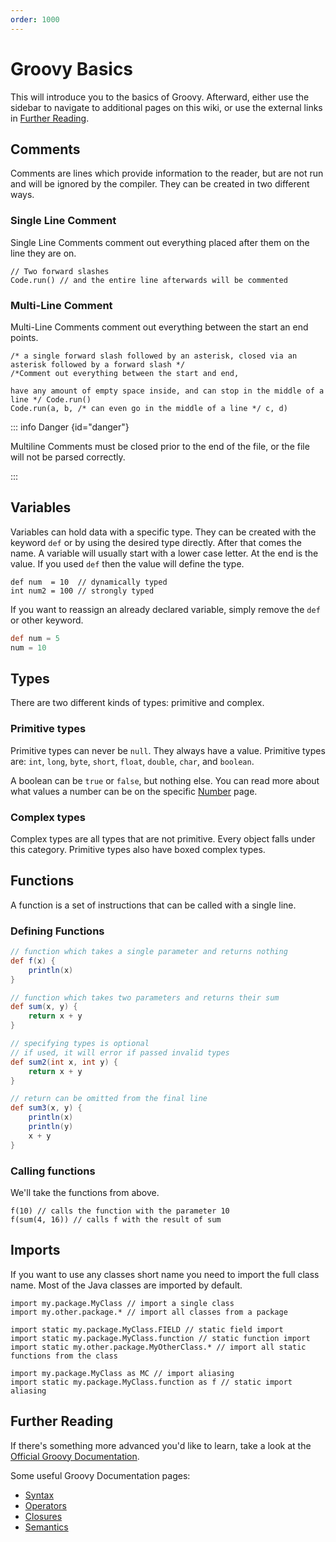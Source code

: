 ```yaml
---
order: 1000
---
```


# Groovy Basics

This will introduce you to the basics of Groovy.
Afterward, either use the sidebar to navigate to additional pages on this wiki,
or use the external links in [Further Reading](#further-reading).

## Comments

Comments are lines which provide information to the reader, but are not run and will be ignored by the compiler.
They can be created in two different ways.

### Single Line Comment

Single Line Comments comment out everything placed after them on the line they are on.

```groovy:no-line-numbers
// Two forward slashes
Code.run() // and the entire line afterwards will be commented
```

### Multi-Line Comment

Multi-Line Comments comment out everything between the start an end points.


```groovy:no-line-numbers
/* a single forward slash followed by an asterisk, closed via an asterisk followed by a forward slash */
/*Comment out everything between the start and end,

have any amount of empty space inside, and can stop in the middle of a line */ Code.run()
Code.run(a, b, /* can even go in the middle of a line */ c, d)
```

::: info Danger {id="danger"}

Multiline Comments must be closed prior to the end of the file, or the file will not be parsed correctly.

:::

## Variables

Variables can hold data with a specific type.
They can be created with the keyword `def` or by using the desired type directly.
After that comes the name.
A variable will usually start with a lower case letter.
At the end is the value.
If you used `def` then the value will define the type.

```groovy:no-line-numbers
def num  = 10  // dynamically typed
int num2 = 100 // strongly typed
```

If you want to reassign an already declared variable, simply remove the `def` or other keyword.

```groovy
def num = 5
num = 10
```

## Types

There are two different kinds of types: primitive and complex.

### Primitive types

Primitive types can never be `null`.
They always have a value.
Primitive types are: `int`, `long`, `byte`, `short`, `float`, `double`, `char`, and `boolean`.

A boolean can be `true` or `false`, but nothing else.
You can read more about what values a number can be on the specific [Number](./numbers.md) page.

### Complex types

Complex types are all types that are not primitive.
Every object falls under this category.
Primitive types also have boxed complex types.

## Functions

A function is a set of instructions that can be called with a single line.

### Defining Functions

```groovy
// function which takes a single parameter and returns nothing
def f(x) {
    println(x)
}

// function which takes two parameters and returns their sum
def sum(x, y) {
    return x + y
}

// specifying types is optional
// if used, it will error if passed invalid types
def sum2(int x, int y) {
    return x + y
}

// return can be omitted from the final line
def sum3(x, y) {
    println(x)
    println(y)
    x + y
}
```

### Calling functions

We'll take the functions from above.

```groovy:no-line-numbers
f(10) // calls the function with the parameter 10
f(sum(4, 16)) // calls f with the result of sum
```

## Imports

If you want to use any classes short name you need to import the full class name.
Most of the Java classes are imported by default.

```groovy:no-line-numbers
import my.package.MyClass // import a single class
import my.other.package.* // import all classes from a package

import static my.package.MyClass.FIELD // static field import
import static my.package.MyClass.function // static function import
import static my.other.package.MyOtherClass.* // import all static functions from the class

import my.package.MyClass as MC // import aliasing
import static my.package.MyClass.function as f // static import aliasing
```

## Further Reading

If there's something more advanced you'd like to learn, take a look at the [Official Groovy Documentation](https://groovy-lang.org/documentation.html).

Some useful Groovy Documentation pages:

- [Syntax](https://groovy-lang.org/syntax.html)
- [Operators](https://groovy-lang.org/operators.html)
- [Closures](https://groovy-lang.org/closures.html)
- [Semantics](https://groovy-lang.org/semantics.html)
